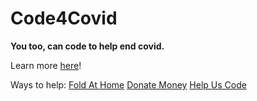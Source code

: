 # Code4Covid
**You too, can code to help end covid.**

Learn more [here](https://support.glitch.com/t/code4covid-a-community-effort-to-help-end-covid-19/30979)!


Ways to help:
[Fold At Home](http://foldingathome.org)
[Donate Money]()
[Help Us Code](/helpcode.html)
